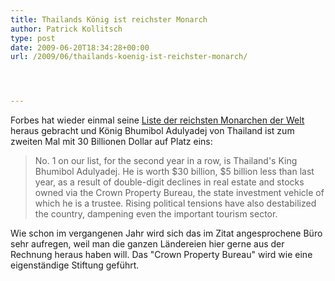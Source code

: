 ```yaml
---
title: Thailands König ist reichster Monarch
author: Patrick Kollitsch
type: post
date: 2009-06-20T18:34:28+00:00
url: /2009/06/thailands-koenig-ist-reichster-monarch/




---
```

Forbes hat wieder einmal seine [Liste der reichsten Monarchen der Welt][1] heraus gebracht und König Bhumibol Adulyadej von Thailand ist zum zweiten Mal mit 30 Billionen Dollar auf Platz eins:

> No. 1 on our list, for the second year in a row, is Thailand's King Bhumibol Adulyadej. He is worth $30 billion, $5 billion less than last year, as a result of double-digit declines in real estate and stocks owned via the Crown Property Bureau, the state investment vehicle of which he is a trustee. Rising political tensions have also destabilized the country, dampening even the important tourism sector.

Wie schon im vergangenen Jahr wird sich das im Zitat angesprochene Büro sehr aufregen, weil man die ganzen Ländereien hier gerne aus der Rechnung heraus haben will. Das "Crown Property Bureau" wird wie eine eigenständige Stiftung geführt.

 [1]: http://www.forbes.com/2009/06/17/monarchs-wealth-scandal-business-billionaires-richest-royals.html